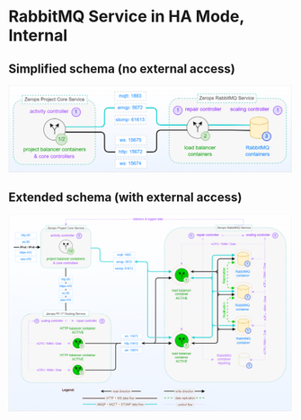 # RabbitMQ Service in HA Mode, Internal

## Simplified schema (no external access)

![Zerops RabbitMQ Service](./images/Zerops-RabbitMQ-Service-Base.png "Zerops RabbitMQ Service")

## Extended schema (with external access)

![Zerops RabbitMQ Service](./images/Zerops-RabbitMQ-Service-Detail.png "Zerops RabbitMQ Service")
